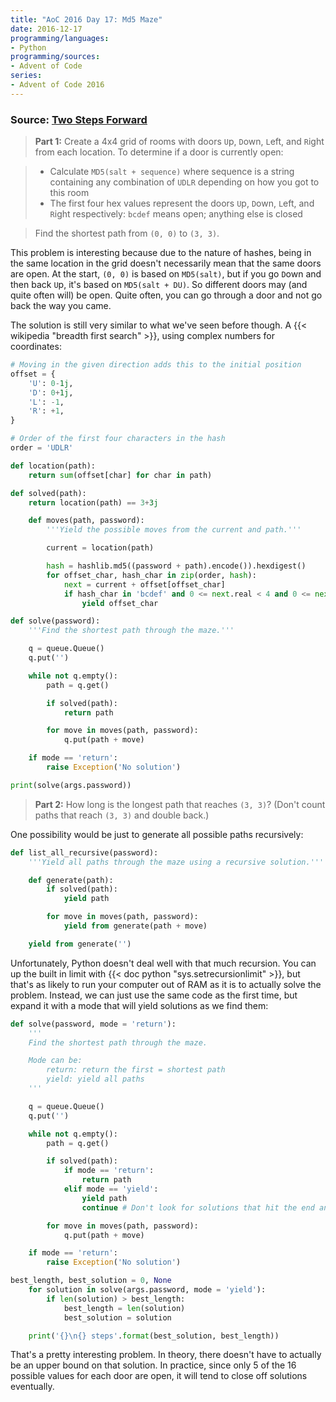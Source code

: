 ```yaml
---
title: "AoC 2016 Day 17: Md5 Maze"
date: 2016-12-17
programming/languages:
- Python
programming/sources:
- Advent of Code
series:
- Advent of Code 2016
---
```

### Source: [Two Steps Forward](http://adventofcode.com/2016/day/17)

> **Part 1:** Create a 4x4 grid of rooms with doors `U`p, `D`own, `L`eft, and `R`ight from each location. To determine if a door is currently open:

> - Calculate `MD5(salt + sequence)` where sequence is a string containing any combination of `UDLR` depending on how you got to this room
> - The first four hex values represent the doors `U`p, `D`own, `L`eft, and `R`ight respectively: `bcdef` means open; anything else is closed

> Find the shortest path from `(0, 0)` to `(3, 3)`.

<!--more-->

This problem is interesting because due to the nature of hashes, being in the same location in the grid doesn't necessarily mean that the same doors are open. At the start, `(0, 0)` is based on `MD5(salt)`, but if you go `D`own and then back `U`p, it's based on `MD5(salt + DU)`. So different doors may (and quite often will) be open. Quite often, you can go through a door and not go back the way you came.

The solution is still very similar to what we've seen before though. A {{< wikipedia "breadth first search" >}}, using complex numbers for coordinates:

```python
# Moving in the given direction adds this to the initial position
offset = {
    'U': 0-1j,
    'D': 0+1j,
    'L': -1,
    'R': +1,
}

# Order of the first four characters in the hash
order = 'UDLR'

def location(path):
    return sum(offset[char] for char in path)

def solved(path):
    return location(path) == 3+3j

    def moves(path, password):
        '''Yield the possible moves from the current and path.'''

        current = location(path)

        hash = hashlib.md5((password + path).encode()).hexdigest()
        for offset_char, hash_char in zip(order, hash):
            next = current + offset[offset_char]
            if hash_char in 'bcdef' and 0 <= next.real < 4 and 0 <= next.imag < 4:
                yield offset_char

def solve(password):
    '''Find the shortest path through the maze.'''

    q = queue.Queue()
    q.put('')

    while not q.empty():
        path = q.get()

        if solved(path):
            return path

        for move in moves(path, password):
            q.put(path + move)

    if mode == 'return':
        raise Exception('No solution')

print(solve(args.password))
```

> **Part 2:** How long is the longest path that reaches `(3, 3)`? (Don't count paths that reach `(3, 3)` and double back.)

One possibility would be just to generate all possible paths recursively:

```python
def list_all_recursive(password):
    '''Yield all paths through the maze using a recursive solution.'''

    def generate(path):
        if solved(path):
            yield path

        for move in moves(path, password):
            yield from generate(path + move)

    yield from generate('')
```

Unfortunately, Python doesn't deal well with that much recursion. You can up the built in limit with {{< doc python "sys.setrecursionlimit" >}}, but that's as likely to run your computer out of RAM as it is to actually solve the problem. Instead, we can just use the same code as the first time, but expand it with a mode that will yield solutions as we find them:

```python
def solve(password, mode = 'return'):
    '''
    Find the shortest path through the maze.

    Mode can be:
        return: return the first = shortest path
        yield: yield all paths
    '''

    q = queue.Queue()
    q.put('')

    while not q.empty():
        path = q.get()

        if solved(path):
            if mode == 'return':
                return path
            elif mode == 'yield':
                yield path
                continue # Don't look for solutions that hit the end and come back

        for move in moves(path, password):
            q.put(path + move)

    if mode == 'return':
        raise Exception('No solution')

best_length, best_solution = 0, None
    for solution in solve(args.password, mode = 'yield'):
        if len(solution) > best_length:
            best_length = len(solution)
            best_solution = solution

    print('{}\n{} steps'.format(best_solution, best_length))
```

That's a pretty interesting problem. In theory, there doesn't have to actually be an upper bound on that solution. In practice, since only 5 of the 16 possible values for each door are open, it will tend to close off solutions eventually. 
